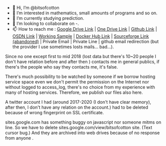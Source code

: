 - 👋 Hi, I’m @bitsofcotton
- 👀 I’m interested in mathematics, small amounts of programs and so on.
- 🌱 I’m currently studying prediction.
- 💞️ I’m looking to collaborate on -.
- 📫 How to reach me : [Google Drive Link](https://drive.google.com/drive/folders/1B71X1BMttL6yyi76REeOTNRrpopO8EAR?usp=sharing) | [One Drive Link](https://1drv.ms/u/s!AnqkwcwMjB_PaDIfXya_M3-aLXw?e=qzfKcU) | [Github Link](https://github.com/bitsofcotton) | [OSDN Link](https://osdn.net/users/bitsofcotton/) | [Working Sample](https://konbu.azurewebsites.net/) | [Docker Hub Link](https://hub.docker.com/u/bitsofcotton/) | [Sourceforge Link (abandoned)](https://sourceforge.net/u/bitsofcotton/) | Private Email | Private Line | github email redirection (but the provider I use sometimes losts mails... bad...).

Since no one except first to mid 2018 (lost data but there's 10~20 people I don't have relation before and after then ) contacts me in general publics,
if there's the people who say they contacts me, it's false.

There's much possibility to be watched by someone if we borrow hosting service space even we don't permit the permission on the Internet nor 
without logged to access_log, there's no choice from my experience with many of hosting services. 
Therefore, we publish our files also here.

A twitter account I had (around 2017-2020 (I don\'t have clear memory), after then, I don't have any relation on the account.) had to be deleted
because of wrong fingerprint on SSL certificate.

sites.google.com has something buggy on javascript nor someone mitms on line. So we have to delete sites.google.com/view/bitsofcotton site.
(Text cursor bug.) And they are archived into web drives because of no response from anyone .
